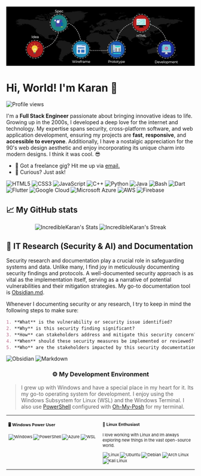 ![Banner](https://github.com/IncredibleKaran/IncredibleKaran/blob/main/banner-bg.gif)
# Hi, World! I'm Karan 👋

![Profile views](https://komarev.com/ghpvc/?username=IncredibleKaran&label=Profile%20views&color=60598F&style=flat)

<div class="github-introduction">

I'm a **Full Stack Engineer** passionate about bringing innovative ideas to life. Growing up in the 2000s, I developed a deep love for the internet and technology. My expertise spans security, cross-platform software, and web application development, ensuring my projects are **fast**, **responsive**, and **accessible to everyone**. Additionally, I have a nostalgic appreciation for the 90's web design aesthetic and enjoy incorporating its unique charm into modern designs. I think it was cool. 😎

</div>

- 💼 Got a freelance gig? Hit me up via <a href="mailto:karanlalwani.dev@gmail.com">email.</a>
- 💬 Curious? Just ask!

<div class="badges-intro">

![HTML5](https://img.shields.io/badge/-HTML5-000000?style=flat&logo=html5&logoColor=#E34F26)
![CSS3](https://img.shields.io/badge/-CSS3-000000?style=flat&logo=css3&logoColor=#1572B6)
![JavaScript](https://img.shields.io/badge/-JavaScript-000000?style=flat&logo=javascript&logoColor=#F7DF1E)
![C++](https://img.shields.io/badge/-C++-000000?style=flat&logo=cplusplus&logoColor=#00599C)
![Python](https://img.shields.io/badge/-Python-000000?style=flat&logo=python&logoColor=#3776AB)
![Java](https://img.shields.io/badge/-Java-000000?style=flat&logo=java&logoColor=#007396)
![Bash](https://img.shields.io/badge/-Bash-000000?style=flat&logo=gnu-bash&logoColor=#4EAA25)
![Dart](https://img.shields.io/badge/-Dart-000000?style=flat&logo=dart&logoColor=#0175C2)
![Flutter](https://img.shields.io/badge/-Flutter-000000?style=flat&logo=flutter&logoColor=#02569B)
![Google Cloud](https://img.shields.io/badge/-Google%20Cloud-000000?style=flat&logo=google-cloud&logoColor=#4285F4)
![Microsoft Azure](https://img.shields.io/badge/-Microsoft%20Azure-000000?style=flat&logo=microsoft-azure&logoColor=#0078D4)
![AWS](https://img.shields.io/badge/-AWS-000000?style=flat&logo=amazon-aws&logoColor=#FF9900)
![Firebase](https://img.shields.io/badge/-Firebase-000000?style=flat&logo=firebase&logoColor=#FFCA28)

</div>

## 📈 My GitHub stats

<div class="badges-githubstats">
  <p align="center">
    <img src="https://github-readme-stats.vercel.app/api?username=IncredibleKaran&theme=tokyonight&show_icons=true&hide_border=true&count_private=true" alt="IncredibleKaran's Stats" height="165">
    <img src="https://github-readme-streak-stats.herokuapp.com/?user=IncredibleKaran&theme=tokyonight&hide_border=true" alt="IncredibleKaran's Streak" height="165">
  </p>
</div>

## 📃 IT Research (Security & AI) and Documentation

Security research and documentation play a crucial role in safeguarding systems and data. Unlike many, I find joy in meticulously documenting security findings and protocols. A well-documented security approach is as vital as the implementation itself, serving as a narrative of potential vulnerabilities and their mitigation strategies. My go-to documentation tool is <a href="https://obsidian.md/" target="_blank">Obsidian.md</a>.

Whenever I documenting security or any research, I try to keep in mind the following steps to make sure:

```markdown
1. **What** is the vulnerability or security issue identified?
2. **Why** is this security finding significant?
3. **How** can stakeholders address and mitigate this security concern?
4. **When** should these security measures be implemented or reviewed?
5. **Who** are the stakeholders impacted by this security documentation?
```

![Obsidian](https://img.shields.io/badge/-Obsidian-503D4D?style=flat&logo=obsidian&logoColor=#0078D6)
![Markdown](https://img.shields.io/badge/-Markdown-000000?style=flat&logo=markdown&logoColor=#000000)

### <p align="center">⚙️ My Development Environment </p>

> I grew up with Windows and have a special place in my heart for it. Its my go-to operating system for development. I enjoy using the Windows Subsystem for Linux (WSL) and the Windows Terminal. I also use <a href="https://docs.microsoft.com/en-us/powershell/" target="_blank">PowerShell</a> configured with <a href="https://ohmyposh.dev/" target="_blank">Oh-My-Posh</a> for my terminal.

<div class="table-devenvironment">
  <table style="font-size: 11px">
  <tr>
  <td valign="top" width="50%">
  
  #### 🖥️ Windows Power User
  
  ![Windows](https://img.shields.io/badge/-Windows-503D4D?style=flat&logo=windows&logoColor=#0078D6)
  ![PowerShell](https://img.shields.io/badge/-PowerShell-000000?style=flat&logo=powershell&logoColor=#5391FE)
  ![Azure](https://img.shields.io/badge/-Azure-000000?style=flat&logo=microsoft-azure&logoColor=#0078D4)
  ![WSL](https://img.shields.io/badge/-WSL-000000?style=flat&logo=windows-subsystem-for-linux&logoColor=#FCC624)
  
  </td>
  <td valign="top" width="50%">
  
  #### 🐧 Linux Enthusiast
  
  I love working with Linux and Im always exploring new things in the vast open-source world.
  
  ![Linux](https://img.shields.io/badge/-Linux-000000?style=flat&logo=linux&logoColor=#FCC624)
  ![Ubuntu](https://img.shields.io/badge/-Ubuntu-000000?style=flat&logo=ubuntu&logoColor=#E95420)
  ![Debian](https://img.shields.io/badge/-Debian-000000?style=flat&logo=debian&logoColor=#A81D33)
  ![Arch Linux](https://img.shields.io/badge/-Arch%20Linux-000000?style=flat&logo=arch-linux&logoColor=#1793D1)
  ![Kali Linux](https://img.shields.io/badge/-Kali%20Linux-000000?style=flat&logo=kali-linux&logoColor=#557C94)
  
  </td>
  </tr>
  </table>
</div>
